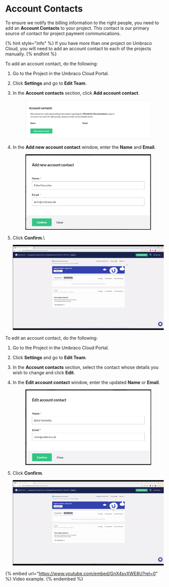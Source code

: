 # Account Contacts

To ensure we notify the billing information to the right people, you need to add an **Account Contacts** to your project. This contact is our primary source of contact for project payment communications.

{% hint style="info" %}
If you have more than one project on Umbraco Cloud, you will need to add an account contact to each of the projects manually.
{% endhint %}

To add an account contact, do the following:

1. Go to the Project in the Umbraco Cloud Portal.
2. Click **Settings** and go to **Edit Team**.
3.  In the **Account contacts** section, click **Add account contact**.&#x20;

    <figure><img src="../../team-members/images/add-account-contact.png" alt=""><figcaption></figcaption></figure>
4.  In the **Add new account contact** window, enter the **Name** and **Email**.&#x20;

    <figure><img src="../../team-members/images/add-account-contact-form.png" alt=""><figcaption></figcaption></figure>
5.  Click **Confirm**.\


    ![Add account contact form](../../team-members/images/Account-Contact.gif)

To edit an account contact, do the following:

1. Go to the Project in the Umbraco Cloud Portal.
2. Click **Settings** and go to **Edit Team**.
3. In the **Account contacts** section, select the contact whose details you wish to change and click **Edit**.
4.  In the **Edit account contact** window, enter the updated **Name** or **Email**.&#x20;

    <figure><img src="../../team-members/images/edit-account-contact-form.png" alt=""><figcaption></figcaption></figure>
5.  Click **Confirm**.

    ![Add account contact form](../../team-members/images/Edit-Account-Contact.gif)

{% embed url="https://www.youtube.com/embed/GnX4svXWE8U?rel=0" %}
Video example.
{% endembed %}

